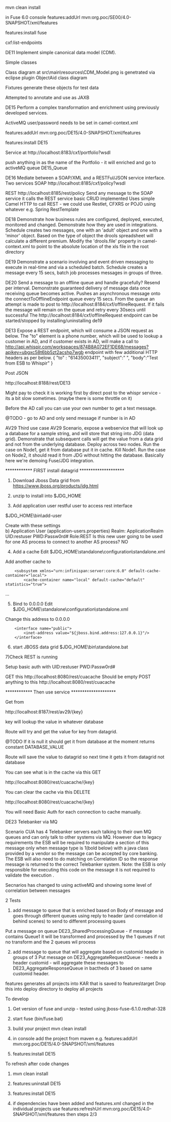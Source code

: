 mvn clean install

in Fuse 6.0 console 
features:addUrl mvn:org.poc/SE00/4.0-SNAPSHOT/xml/features

features:install fuse

cxf:list-endpoints


DE11 Implement simple canonical data model (CDM).

Simple classes

Class diagram at src\main\resources\CDM_Model.png is genetrated via eclipse plugin ObjectAid class diagram

Fixtures generate these objects for test data

Attempted to annotate and use as JAXB



DE15 Perform a complex transformation and enrichment using previously developed services.

ActiveMQ user/password needs to be set in camel-context.xml

features:addUrl mvn:org.poc/DE15/4.0-SNAPSHOT/xml/features

features:install DE15

Service at http://localhost:8183/cxf/portfolio?wsdl

push anything in as the name of the Portfolio - it will enriched and go to activeMQ queue DE15_Queue


DE16 Mediate between a SOAP/XML and a RESTFul/JSON service interface. 
Two services
SOAP
http://localhost:8185/cxf/policy?wsdl

REST
http://localhost:8185/rest/policy
Send any message to the SOAP service it calls the REST service basic CRUD implemented
Uses simple Camel HTTP to call REST - we could use Restlet, CFXRS or POJO using whatever e.g. Spring RestTemplate

DE18 Demonstrate how business rules are configured, deployed, executed, monitored and changed. Demonstrate how they are used in integrations.
Schedule creates two messages, one with an 'adult' object and one with a 'minor' object.  Based on the
type of object the drools spreadsheet will calculate a different premium.
Modify the 'drools.file' property in camel-context.xml to point to the absolute location of the xls file in the root directory

DE19 Demonstrate a scenario involving and event driven messaging to execute in real-time and via a scheduled batch.
Schedule creates a message every 15 secs, batch job processes messages in groups of three.

DE20 Send a message to an offline queue and handle gracefully? Resend per interval. Demonstrate guaranteed delivery of message data once receiving queue becomes active.
Pushes an asynchronous message onto the connectToOfflineEndpoint queue every 15 secs.
From the queue an attempt is made to post to http://localhost:8184/cxf/offlineRequest.
If it fails the message will remain on the queue and retry every 30secs until successful
The http://localhost:8184/cxf/offlineRequest endpoint can be started/stopped by installing/uninstalling de19


DE13
Expose a REST endpoint, which will consume a JSON request as below. 
The "to" element is a phone number, which will be used to lookup a customer in AD, and if customer exists in AD, will make a call to http://api.whispir.com/workspaces/874B8A072EF1DE68/messages?apikey=ubgxc58t6bb5zt2acshp7wgb endpoint with few additional HTTP headers as per below.
{
"to" : "61435003411",
"subject":" ",
"body":"Test from ESB to Whispir"
}


Post JSON 

http://localhost:8188/rest/DE13

Might pay to check it is working first by direct post to the whispr service - its a bit slow sometimes. (maybe there is some throttle on it)

Before the AD call you can use your own number to get a text message.

@TODO - go to AD and only send message if number is in AD



AV29
Third use case AV29
Scenario, expose a webservice that will look up a database for a sample string, and will store that string into JDG (data grid). Demonstrate that subsequent calls will get the value from a data grid and not from the underlying database.
Deploy across two nodes. Run the case on Node1, get it from database put it in cache. Kill Node1. Run the case on Node2, it should read it from JDG without hitting the database. Basically here we're demoing Fuse/JDG integration.

************ FIRST install datagrid ********************

1) Download Jboss Data grid from
https://www.jboss.org/products/jdg.html

2) unzip to install into $JDG_HOME

3) Add application user restful user to access rest interface

$JDG_HOME\bin\add-user

Create with these settings  
b) Application User (application-users.properties)
Realm: ApplicationRealm
UID:restuser
PWD:Passw0rd#
Role:REST
Is this new user going to be used for one AS process to connect to another AS process? NO

4) Add a cache
Edit $JDG_HOME\standalone\configuration\standalone.xml

Add another cache to

        <subsystem xmlns="urn:infinispan:server:core:6.0" default-cache-container="local">
            <cache-container name="local" default-cache="default" statistics="true">
...
                <local-cache name="cuacache" start="EAGER">
                    <locking isolation="NONE" acquire-timeout="30000" concurrency-level="1000" striping="false"/>
                    <transaction mode="NONE"/>
                </local-cache>

5) Bind to 0.0.0.0
Edit $JDG_HOME\standalone\configuration\standalone.xml
				
Change this address to 0.0.0.0				

        <interface name="public">
            <inet-address value="${jboss.bind.address:127.0.0.1}"/>
        </interface>				
				
				
6) start JBOSS data grid
$JDG_HOME\bin\standalone.bat

7)Check REST is running 

Setup basic auth with UID:restuser PWD:Passw0rd#

GET this 
http://localhost:8080/rest/cuacache
Should be empty
POST anything to this
http://localhost:8080/rest/cuacache



************ Then use service ********************

Get from 

http://localhost:8187/rest/av29/{key}

key will lookup the value in whatever database

Route will try and get the value for key from datagrid.

@TODO If it is null it should get it from database at the moment returns constant DATABASE_VALUE

Route will save the value to datagrid so next time it gets it from datagrid not database

You can see what is in the cache via this GET

http://localhost:8080/rest/cuacache/{key}

You can clear the cache via this DELETE

http://localhost:8080/rest/cuacache/{key}

You will need Basic Auth for each connection to cache manually.


DE23 
Telebanker via MQ

Scenario
CUA has 4 Telebanker servers each talking to their own MQ queues and can only talk to other systems via MQ. However due to legacy requirements the ESB will be required to manipulate a section of this message only when message type is 1(bold below) with a java class provided by a vendor so the message can be accepted by core banking. The ESB will also need to do matching on Correlation ID so the response message is returned to the correct Telebanker system.
Note: the ESB is only responsible for executing this code on the message it is not required to validate the execution .

Secnarios has changed to using activeMQ and showing some level of correlation between messages

2 Tests

1) add message to queue that is enriched based on Body of message and goes through different queues using reply to header (and correlation id behind scenes) to send to different processing quues

Put a message on queue DE23_SharedProcessingQueue - if message contains Queue1 it will be transformed and processed by the 1 queues if not no transform and the 2 queues wil process

2) add message to queue that will aggregate based on customid header in groups of 3 
Put message on DE23_AggregateRequestQueue - needs a header customid - will aggregate these messages to DE23_AggregateResponseQueue in bactheds of 3 based on same customid header.





features
generates all projects into KAR that is saved to features\target
Drop this into deploy directory to deploy all projects



To develop

1) Get version of fuse and unzip - tested using jboss-fuse-6.1.0.redhat-328


2) start fuse (bin/fuse.bat)

3) build your project mvn clean install

4) in console add the project from maven e.g. features:addUrl mvn:org.poc/DE15/4.0-SNAPSHOT/xml/features

5) features:install DE15

To refresh after code changes

1) mvn clean install

2) features:uninstall DE15

3) features:install DE15

4) if dependencies have been added and features.xml changed in the individual projects use features:refreshUrl mvn:org.poc/DE15/4.0-SNAPSHOT/xml/features then steps 2/3
